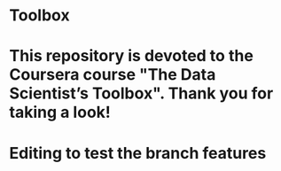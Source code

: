 # Toolbox

# This repository is devoted to the Coursera course "The Data Scientist’s Toolbox". Thank you for taking a look!

# Editing to test the branch features
